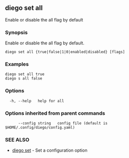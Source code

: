 ## diego set all

Enable or disable the all flag by default

### Synopsis

Enable or disable the all flag by default.

```
diego set all {true|false|1|0|enabled|disabled} [flags]
```

### Examples

```
diego set all true
diego s all false
```

### Options

```
  -h, --help   help for all
```

### Options inherited from parent commands

```
      --config string   config file (default is $HOME/.config/diego/config.yaml)
```

### SEE ALSO

* [diego set](diego_set.md)	 - Set a configuration option

